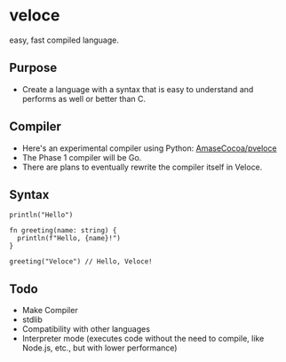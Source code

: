 # veloce
easy, fast compiled language.

## Purpose
* Create a language with a syntax that is easy to understand and performs as well or better than C.
## Compiler
* Here's an experimental compiler using Python: [AmaseCocoa/pveloce](https://github.com/AmaseCocoa/pveloce)
* The Phase 1 compiler will be Go.
* There are plans to eventually rewrite the compiler itself in Veloce.

## Syntax
```
println("Hello")

fn greeting(name: string) {
  println(f"Hello, {name}!")
}

greeting("Veloce") // Hello, Veloce!
```
## Todo
* Make Compiler
* stdlib
* Compatibility with other languages
* Interpreter mode (executes code without the need to compile, like Node.js, etc., but with lower performance)
